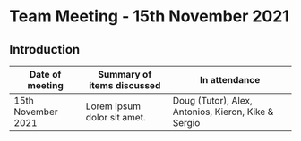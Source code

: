# Team Meeting - 15th November 2021

## Introduction
| Date of meeting    | Summary of items discussed  | In attendance                                       |
|--------------------|-----------------------------|-----------------------------------------------------|
| 15th November 2021 | Lorem ipsum dolor sit amet. | Doug (Tutor), Alex, Antonios, Kieron, Kike & Sergio |
